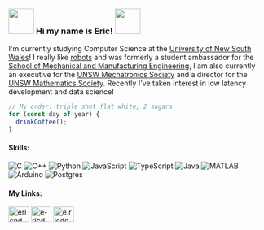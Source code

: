 ### <img src="https://media.giphy.com/media/VgCDAzcKvsR6OM0uWg/giphy.gif" width="50"> Hi my name is Eric! <img src="https://media.giphy.com/media/VgCDAzcKvsR6OM0uWg/giphy.gif" width="50">

I'm currently studying Computer Science at the [University of New South Wales](https://www.unsw.edu.au/engineering/our-schools/computer-science-and-engineering)! I really like [robots](https://www.youtube.com/watch?v=KKWVVbI5lVM) and was formerly a student ambassador for the [School of Mechanical and Manufacturing Engineering](https://www.unsw.edu.au/engineering/our-schools/mechanical-and-manufacturing-engineering), I am also currently an executive for the [UNSW Mechatronics Society](https://unswmtrnsoc.org/) and a director for the [UNSW Mathematics Society](https://unswmathsoc.org/). Recently I've taken interest in low latency development and data science!

```js
// My order: triple shot flat white, 2 sugars
for (const day of year) { 
  drinkCoffee();
}
```

<h4 align="left">Skills:</h3>

![C](https://img.shields.io/badge/-C-00599C?style=flat-square&logo=c)
![C++](https://img.shields.io/badge/-C%2B%2B-00599C?style=flat-square&logo=C%2B%2B&logoColor=white)
![Python](https://img.shields.io/badge/-Python-3776AB?style=flat-square&logo=Python&logoColor=white)
![JavaScript](https://img.shields.io/badge/-JavaScript-grey?style=flat-square&logo=javascript)
![TypeScript](https://img.shields.io/badge/TypeScript-%23007ACC.svg?style=flat-square&logo=typescript&logoColor=white)
![Java](https://img.shields.io/badge/-Java-orange?style=flat-square&logo=Java)
![MATLAB](https://img.shields.io/badge/-MATLAB-0076A8?style=flat-square&logo=Mathworks&logoColor=white)
![Arduino](https://img.shields.io/badge/Arduino-grey?style=flat-square&logo=arduino)
![Postgres](https://img.shields.io/badge/Postgres-%23316192.svg?style=flat-square&logo=postgresql&logoColor=white)


<h4 align="left">My Links:</h3>
<p align="left">
<a href="https://linkedin.com/in/ericnd" target="blank"><img align="center" src="https://raw.githubusercontent.com/rahuldkjain/github-profile-readme-generator/master/src/images/icons/Social/linked-in-alt.svg" alt="ericnd" height="30" width="40" /></a>
<a href="https://www.leetcode.com/e-ricd" target="blank"><img align="center" src="https://raw.githubusercontent.com/rahuldkjain/github-profile-readme-generator/master/src/images/icons/Social/leet-code.svg" alt="e-ricd" height="30" width="40" /></a>
<a href="https://instagram.com/e.ricdo" target="blank"><img align="center" src="https://raw.githubusercontent.com/rahuldkjain/github-profile-readme-generator/master/src/images/icons/Social/instagram.svg" alt="e.ricdo" height="30" width="40" /></a>
</p>

<!--
**ericnd/ericnd** is a ✨ _special_ ✨ repository because its `README.md` (this file) appears on your GitHub profile.

Here are some ideas to get you started:

- 🔭 I’m currently working on ...
- 🌱 I’m currently learning ...
- 👯 I’m looking to collaborate on ...
- 🤔 I’m looking for help with ...
- 💬 Ask me about ...
- 📫 How to reach me: ...
- 😄 Pronouns: ...
- ⚡ Fun fact: ...
-->

